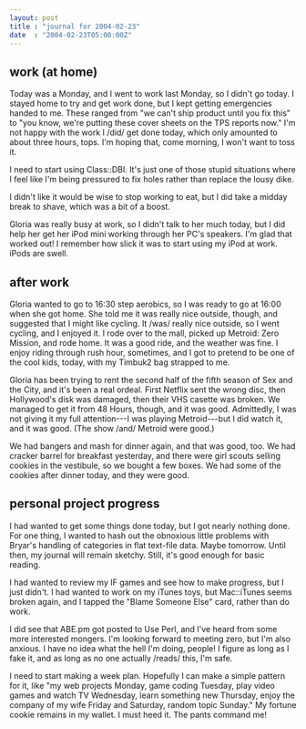 ```yaml
---
layout: post
title : "journal for 2004-02-23"
date  : "2004-02-23T05:00:00Z"
---
```



## work (at home)

Today was a Monday, and I went to work last Monday, so I didn't go today.  I stayed home to try and get work done, but I kept getting emergencies handed to me.  These ranged from "we can't ship product until you fix this" to "you know, we're putting these cover sheets on the TPS reports now."  I'm not happy with the work I /did/ get done today, which only amounted to about three hours, tops.  I'm hoping that, come morning, I won't want to toss it.

I need to start using Class::DBI.  It's just one of those stupid situations where I feel like I'm being pressured to fix holes rather than replace the lousy dike.

I didn't like it would be wise to stop working to eat, but I did take a midday break to shave, which was a bit of a boost.

Gloria was really busy at work, so I didn't talk to her much today, but I did help her get her iPod mini working through her PC's speakers.  I'm glad that worked out!  I remember how slick it was to start using my iPod at work.  iPods are swell.

## after work

Gloria wanted to go to 16:30 step aerobics, so I was ready to go at 16:00 when she got home.  She told me it was really nice outside, though, and suggested that I might like cycling.  It /was/ really nice outside, so I went cycling, and I enjoyed it.  I rode over to the mall, picked up Metroid: Zero Mission, and rode home.  It was a good ride, and the weather was fine.  I enjoy riding through rush hour, sometimes, and I got to pretend to be one of the cool kids, today, with my Timbuk2 bag strapped to me.

Gloria has been trying to rent the second half of the fifth season of Sex and the City, and it's been a real ordeal.  First Netflix sent the wrong disc, then Hollywood's disk was damaged, then their VHS casette was broken.  We managed to get it from 48 Hours, though, and it was good.  Admittedly, I was not giving it my full attention---I was playing Metroid---but I did watch it, and it was good.  (The show /and/ Metroid were good.)

We had bangers and mash for dinner again, and that was good, too.  We had cracker barrel for breakfast yesterday, and there were girl scouts selling cookies in the vestibule, so we bought a few boxes.  We had some of the cookies after dinner today, and they were good.

## personal project progress

I had wanted to get some things done today, but I got nearly nothing done.  For one thing, I wanted to hash out the obnoxious little problems with Bryar's handling of categories in flat text-file data.  Maybe tomorrow.  Until then, my journal will remain sketchy.  Still, it's good enough for basic reading.

I had wanted to review my IF games and see how to make progress, but I just didn't.  I had wanted to work on my iTunes toys, but Mac::iTunes seems broken again, and I tapped the "Blame Someone Else" card, rather than do work.

I did see that ABE.pm got posted to Use Perl, and I've heard from some more interested mongers.  I'm looking forward to meeting zero, but I'm also anxious. I have no idea what the hell I'm doing, people!  I figure as long as I fake it, and as long as no one actually /reads/ this, I'm safe.

I need to start making a week plan.  Hopefully I can make a simple pattern for it, like "my web projects Monday, game coding Tuesday, play video games and watch TV Wednesday, learn something new Thursday, enjoy the company of my wife Friday and Saturday, random topic Sunday."  My fortune cookie remains in my wallet.  I must heed it.  The pants command me!

